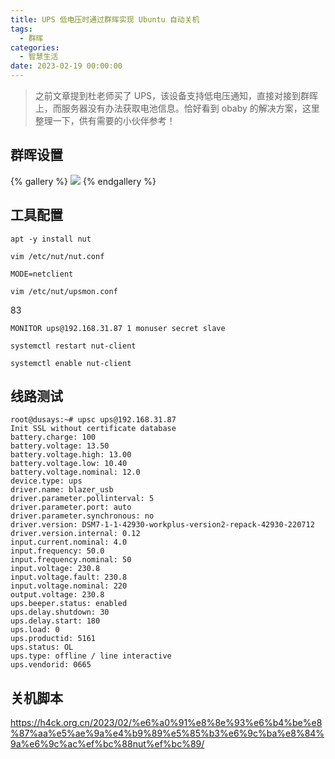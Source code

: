 ```yaml
---
title: UPS 低电压时通过群晖实现 Ubuntu 自动关机
tags:
  - 群晖
categories:
  - 智慧生活
date: 2023-02-19 00:00:00
---
```


> 之前文章提到杜老师买了 UPS，该设备支持低电压通知，直接对接到群晖上，而服务器没有办法获取电池信息。恰好看到 obaby 的解决方案，这里整理一下，供有需要的小伙伴参考！

<!-- more -->

## 群晖设置



{% gallery %}
![](https://cdn.dusays.com/2023/02/557-1.jpg/1)
{% endgallery %}

## 工具配置

```
apt -y install nut
```

```
vim /etc/nut/nut.conf
```

```
MODE=netclient
```

```
vim /etc/nut/upsmon.conf
```
83
```
MONITOR ups@192.168.31.87 1 monuser secret slave
```

```
systemctl restart nut-client
```

```
systemctl enable nut-client
```

## 线路测试

```
root@dusays:~# upsc ups@192.168.31.87
Init SSL without certificate database
battery.charge: 100
battery.voltage: 13.50
battery.voltage.high: 13.00
battery.voltage.low: 10.40
battery.voltage.nominal: 12.0
device.type: ups
driver.name: blazer_usb
driver.parameter.pollinterval: 5
driver.parameter.port: auto
driver.parameter.synchronous: no
driver.version: DSM7-1-1-42930-workplus-version2-repack-42930-220712
driver.version.internal: 0.12
input.current.nominal: 4.0
input.frequency: 50.0
input.frequency.nominal: 50
input.voltage: 230.8
input.voltage.fault: 230.8
input.voltage.nominal: 220
output.voltage: 230.8
ups.beeper.status: enabled
ups.delay.shutdown: 30
ups.delay.start: 180
ups.load: 0
ups.productid: 5161
ups.status: OL
ups.type: offline / line interactive
ups.vendorid: 0665
```

## 关机脚本

https://h4ck.org.cn/2023/02/%e6%a0%91%e8%8e%93%e6%b4%be%e8%87%aa%e5%ae%9a%e4%b9%89%e5%85%b3%e6%9c%ba%e8%84%9a%e6%9c%ac%ef%bc%88nut%ef%bc%89/